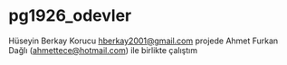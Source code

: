 # pg1926_odevler
Hüseyin Berkay Korucu 
hberkay2001@gmail.com
projede Ahmet Furkan Dağlı (ahmettece@hotmail.com) ile birlikte çalıştım
